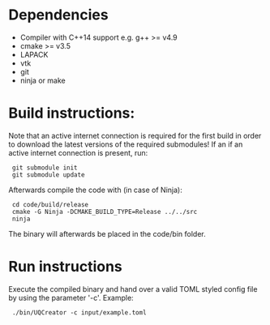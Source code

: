 # Dependencies
- Compiler with C++14 support e.g. g++ >= v4.9
- cmake >= v3.5
- LAPACK
- vtk 
- git
- ninja or make
 
# Build instructions:
Note that an active internet connection is required for the first build in order to download the latest versions of the required submodules!
If an if an active internet connection is present, run:

     git submodule init
     git submodule update

Afterwards compile the code with (in case of Ninja):

     cd code/build/release
     cmake -G Ninja -DCMAKE_BUILD_TYPE=Release ../../src
     ninja
 
The binary will afterwards be placed in the code/bin folder.
 
# Run instructions
Execute the compiled binary and hand over a valid TOML styled config file by using the parameter '-c'.
Example:

     ./bin/UQCreator -c input/example.toml

